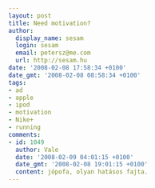 ```yaml
---
layout: post
title: Need motivation?
author:
  display_name: sesam
  login: sesam
  email: petersz@me.com
  url: http://sesam.hu
date: '2008-02-08 17:58:34 +0100'
date_gmt: '2008-02-08 08:58:34 +0100'
tags:
- ad
- apple
- ipod
- motivation
- Nike+
- running
comments:
- id: 1049
  author: Vale
  date: '2008-02-09 04:01:15 +0100'
  date_gmt: '2008-02-08 19:01:15 +0100'
  content: jópofa, olyan hatásos fajta.
---
```



